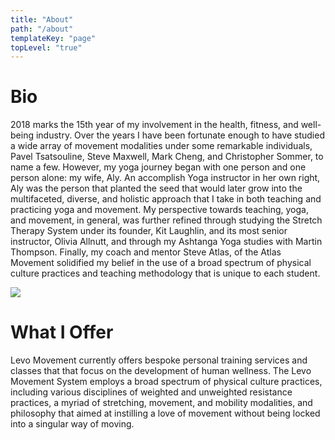 ```yaml
---
title: "About"
path: "/about"
templateKey: "page"
topLevel: "true"
---
```


# Bio
2018 marks the 15th year of my involvement in the health, fitness, and well-being industry. Over the years I have been fortunate enough to have studied a wide array of movement modalities under some remarkable individuals, Pavel Tsatsouline, Steve Maxwell, Mark Cheng, and Christopher Sommer, to name a few. However, my yoga journey began with one person and one person alone: my wife, Aly. An accomplish Yoga instructor in her own right, Aly was the person that planted the seed that would later grow into the multifaceted, diverse, and holistic approach that I take in both teaching and practicing yoga and movement. My perspective towards teaching, yoga, and movement, in general, was further refined through studying the Stretch Therapy System under its founder, Kit Laughlin, and its most senior instructor, Olivia Allnutt, and through my Ashtanga Yoga studies with Martin Thompson. Finally, my coach and mentor Steve Atlas, of the Atlas Movement solidified my belief in the use of a broad spectrum of physical culture practices and teaching methodology that is unique to each student. 

![](photos/croconarock-01.jpeg)


# What I Offer
Levo Movement currently offers bespoke personal training services and classes that that focus on the development of human wellness. The Levo Movement System employs a broad spectrum of physical culture practices, including various disciplines of weighted and unweighted resistance practices, a myriad of stretching, movement, and mobility modalities, and philosophy that aimed at instilling a love of movement without being locked into a singular way of moving. 
